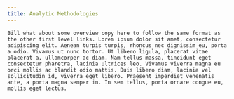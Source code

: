 ```yaml
---
title: Analytic Methodologies
---
```


`Bill what about some overview copy here to follow the same format as the other first level links. Lorem ipsum dolor sit amet, consectetur adipiscing elit. Aenean turpis turpis, rhoncus nec dignissim eu, porta a odio. Vivamus ut nunc tortor. Ut libero ligula, placerat vitae placerat a, ullamcorper ac diam. Nam tellus massa, tincidunt eget consectetur pharetra, lacinia ultrices leo. Vivamus viverra magna eu orci mollis ac blandit odio mattis. Duis libero diam, lacinia vel sollicitudin id, viverra eget libero. Praesent imperdiet venenatis ante, a porta magna semper in. In sem tellus, porta ornare congue eu, mollis eget lectus.`